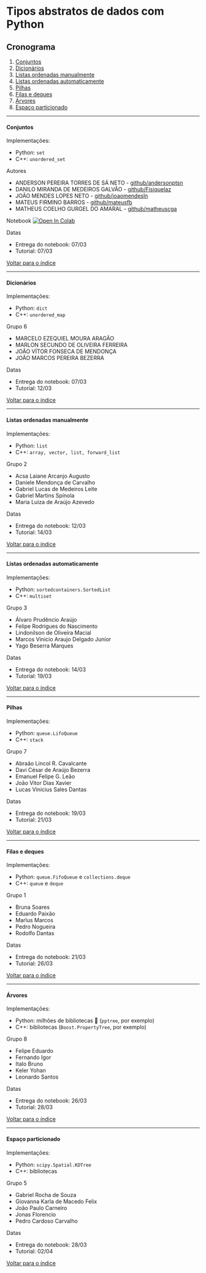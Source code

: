 # Tipos abstratos de dados com Python

## Cronograma

1. [Conjuntos](#conjuntos)
2. [Dicionários](#dicionários)
3. [Listas ordenadas manualmente](#listas-ordenadas-manualmente)
4. [Listas ordenadas automaticamente](#listas-ordenadas-automaticamente)
5. [Pilhas](#pilhas)
6. [Filas e deques](#filas-e-deques)
7. [Árvores](#árvores)
8. [Espaço particionado](#espaço-particionado)

---

#### Conjuntos

Implementações:
- Python: `set`
- C++: `unordered_set`

Autores
- ANDERSON PEREIRA TORRES DE SÁ NETO - [github/andersonptsn](https://github.com/andersonptsn)
- DANILO MIRANDA DE MEDEIROS GALVÃO - [github/Fisiquelaz](https://github.com/Fisiquelaz)
- JOÃO MENDES LOPES NETO - [github/joaomendesln](https://github.com/joaomendesln)
-	MATEUS FIRMINO BARROS - [github/mateusfb](https://github.com/mateusfb)
- MATHEUS COELHO GURGEL DO AMARAL - [github/matheuscga](https://github.com/matheuscga)

Notebook
[![Open In Colab](https://colab.research.google.com/assets/colab-badge.svg)](https://colab.research.google.com/drive/1rENcSBJgXSGkLNTm4E4gLrZqdkT4BlLA)


Datas
- Entrega do notebook: 07/03
- Tutorial: 07/03

[Voltar para o índice](#cronograma)

---

#### Dicionários

Implementações:
- Python: `dict`
- C++: `unordered_map`

Grupo 6
- MARCELO EZEQUIEL MOURA ARAGÃO
- MARLON SECUNDO DE OLIVEIRA FERREIRA
- JOÃO VÍTOR FONSECA DE MENDONÇA
- JOÃO MARCOS PEREIRA BEZERRA

Datas
- Entrega do notebook: 07/03
- Tutorial: 12/03

[Voltar para o índice](#cronograma)

---

#### Listas ordenadas manualmente

Implementações:
- Python: `list`
- C++: `array, vector, list, forward_list`

Grupo 2
- Acsa Laiane Arcanjo Augusto
- Daniele Mendonça de Carvalho
- Gabriel Lucas de Medeiros Leite
- Gabriel Martins Spínola
- Maria Luiza de Araújo Azevedo

Datas
- Entrega do notebook: 12/03
- Tutorial: 14/03

[Voltar para o índice](#cronograma)

---

#### Listas ordenadas automaticamente

Implementações:
- Python: `sortedcontainers.SortedList`
- C++: `multiset`

Grupo 3
- Álvaro Prudêncio Araújo
- Felipe Rodrigues do Nascimento
- Lindonilson de Oliveira Macial
- Marcos Vinicio Araujo Delgado Junior
- Yago Beserra Marques

Datas
- Entrega do notebook: 14/03
- Tutorial: 19/03

[Voltar para o índice](#cronograma)

---

#### Pilhas

Implementações:
- Python: `queue.LifoQueue`
- C++: `stack`

Grupo 7
* Abraão Lincol R. Cavalcante
* Davi César de Araújo Bezerra 
* Emanuel Felipe G. Leão
* João Vitor Dias Xavier
* Lucas Vinicius Sales Dantas

Datas
- Entrega do notebook: 19/03
- Tutorial: 21/03

[Voltar para o índice](#cronograma)

---

#### Filas e deques

Implementações:
- Python: `queue.FifoQueue` e `collections.deque`
- C++: `queue` e `deque`

Grupo 1
- Bruna Soares
- Eduardo Paixão
- Marlus Marcos
- Pedro Nogueira
- Rodolfo Dantas

Datas
- Entrega do notebook: 21/03
- Tutorial: 26/03

[Voltar para o índice](#cronograma)

---

#### Árvores

Implementações:
- Python: milhões de bibliotecas 🤠 (`pptree`, por exemplo)
- C++: bibliotecas (`Boost.PropertyTree`, por exemplo)

Grupo 8
- Felipe Eduardo
- Fernando Igor
- Italo Bruno 
- Keler Yohan
- Leonardo Santos

Datas
- Entrega do notebook: 26/03
- Tutorial: 28/03

[Voltar para o índice](#cronograma)

---

#### Espaço particionado

Implementações:
- Python: `scipy.Spatial.KDTree`
- C++: bibliotecas

Grupo 5
- Gabriel Rocha de Souza
- Giovanna Karla de Macedo Felix
- João Paulo Carneiro
- Jonas Florencio
- Pedro Cardoso Carvalho

Datas
- Entrega do notebook: 28/03
- Tutorial: 02/04

[Voltar para o índice](#cronograma)
